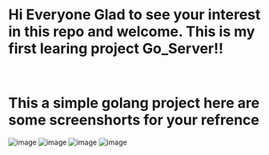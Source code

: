 <H1>Hi Everyone Glad to see your interest in this repo and welcome. This is my first learing project Go_Server!!</H1><br>

<h1>This a simple golang project here are some screenshorts for your refrence</h1>

![image](https://github.com/NikhilG23/Go_Server/assets/77799105/d956ae2d-684b-4567-87e2-6268395cf6d7)
![image](https://github.com/NikhilG23/Go_Server/assets/77799105/36e8383e-8f8a-420a-af91-35df16f1d954)
![image](https://github.com/NikhilG23/Go_Server/assets/77799105/72c50785-a2c3-4568-9209-a8a6b1137df7)
![image](https://github.com/NikhilG23/Go_Server/assets/77799105/9b495b66-314b-4a78-8942-72029ef0277a)


